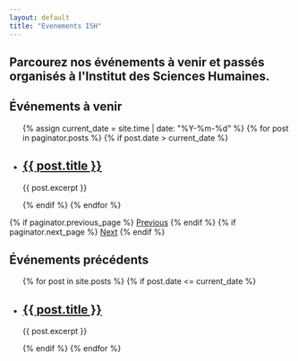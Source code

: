 ```yaml
---
layout: default
title: "Evenements ISH"
---
```


## Parcourez nos événements à venir et passés organisés à l'Institut des Sciences Humaines.

## Événements à venir

<ul>
  {% assign current_date = site.time | date: "%Y-%m-%d" %}
  {% for post in paginator.posts %}
    {% if post.date > current_date %}
      <li>
        <h2><a href="{{ post.url }}">{{ post.title }}</a></h2>
        <p>{{ post.excerpt }}</p>
      </li>
    {% endif %}
  {% endfor %}
</ul>

<div class="pagination">
  {% if paginator.previous_page %}
    <a href="{{ paginator.previous_page_path }}">Previous</a>
  {% endif %}
  {% if paginator.next_page %}
    <a href="{{ paginator.next_page_path }}">Next</a>
  {% endif %}
</div>

## Événements précédents

<ul>
  {% for post in site.posts %}
    {% if post.date <= current_date %}
      <li>
        <h2><a href="{{ post.url }}">{{ post.title }}</a></h2>
        <p>{{ post.excerpt }}</p>
      </li>
    {% endif %}
  {% endfor %}
</ul>
